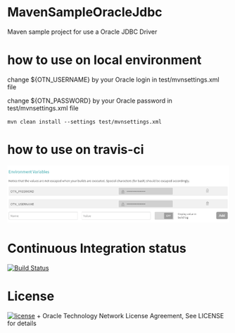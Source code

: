 # MavenSampleOracleJdbc
Maven sample project for use a Oracle JDBC Driver

# how to use on local environment

change ${OTN_USERNAME} by your Oracle login in test/mvnsettings.xml file

change ${OTN_PASSWORD} by your Oracle password in test/mvnsettings.xml file

```
mvn clean install --settings test/mvnsettings.xml
```

# how to use on travis-ci

![TravisCi](/screenshots/travis-ci.png)

# Continuous Integration status
[![Build Status](https://travis-ci.org/sgrillon14/MavenSampleOracleJdbc.svg?branch=master)](https://travis-ci.org/sgrillon14/MavenSampleOracleJdbc)

# License

[![license](https://img.shields.io/github/license/sgrillon14/MavenSampleOracleJdbc.svg)](https://github.com/sgrillon14/MavenSampleOracleJdbc/blob/master/LICENSE) + Oracle Technology Network License Agreement, See LICENSE for details
